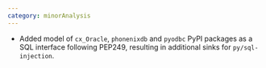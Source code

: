 ```yaml
---
category: minorAnalysis
---
```

* Added model of `cx_Oracle`, `phonenixdb` and `pyodbc` PyPI packages as a SQL interface following PEP249, resulting in additional sinks for `py/sql-injection`.
